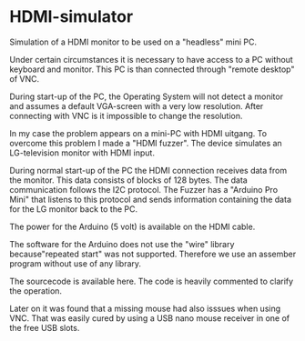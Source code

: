 # HDMI-simulator
Simulation of a HDMI monitor to be used on a "headless" mini PC.

Under certain circumstances it is necessary to have access to a PC without keyboard and monitor.
This PC is than connected through "remote desktop" of VNC.

During start-up of the PC, the Operating System will not detect a monitor and assumes a default VGA-screen with a very low resolution.
After connecting with VNC is it impossible to change the resolution.

In my case the problem appears on a mini-PC with HDMI uitgang.  To overcome this problem I made a "HDMI fuzzer".
The device simulates an LG-television monitor with HDMI input.

During normal start-up of the PC the HDMI connection receives data from the monitor.  This data consists of blocks of 128 bytes.
The data communication follows the I2C protocol.  The Fuzzer has a "Arduino Pro Mini" that listens to this protocol and sends information containing the data for the LG monitor back to the PC.

The power for the Arduino (5 volt) is available on the HDMI cable.

The software for the Arduino does not use the "wire" library because"repeated start" was not supported.  Therefore 
we use an assember program without use of any library.

The sourcecode is available here.  The code is heavily commented to clarify the operation.

Later on it was found that a missing mouse had also isssues when using VNC.  That was easily cured by using a USB nano mouse receiver in one of the free USB slots.

